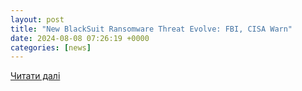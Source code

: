 ```yaml
---
layout: post
title: "New BlackSuit Ransomware Threat Evolve: FBI, CISA Warn"
date: 2024-08-08 07:26:19 +0000
categories: [news]
---
```


[Читати далі](https://thecyberexpress.com/blacksuit-ransomware-fbi-cisa-warn/)
